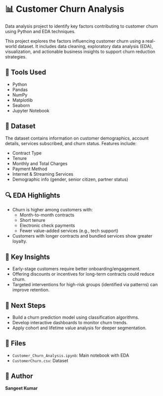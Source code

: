 # 📊 Customer Churn Analysis
Data analysis project to identify key factors contributing to customer churn using Python and EDA techniques.

This project explores the factors influencing customer churn using a real-world dataset. It includes data cleaning, exploratory data analysis (EDA), visualization, and actionable business insights to support churn reduction strategies.

## 🧰 Tools Used
- Python
- Pandas
- NumPy
- Matplotlib
- Seaborn
- Jupyter Notebook

## 📁 Dataset
The dataset contains information on customer demographics, account details, services subscribed, and churn status. Features include:
- Contract Type
- Tenure
- Monthly and Total Charges
- Payment Method
- Internet & Streaming Services
- Demographic info (gender, senior citizen, partner status)

## 🔍 EDA Highlights
- Churn is higher among customers with:
  - Month-to-month contracts
  - Short tenure
  - Electronic check payments
  - Fewer value-added services (e.g., tech support)
- Customers with longer contracts and bundled services show greater loyalty.

## 📌 Key Insights
- Early-stage customers require better onboarding/engagement.
- Offering discounts or incentives for long-term contracts could reduce churn.
- Targeted interventions for high-risk groups (identified via patterns) can improve retention.

## 🧠 Next Steps
- Build a churn prediction model using classification algorithms.
- Develop interactive dashboards to monitor churn trends.
- Apply cohort and lifetime value analysis for deeper segmentation.

## 📄 Files
- `Customer_Churn_Analysis.ipynb`: Main notebook with EDA
- `CustomerChurn.csv`: Dataset

## 📌 Author
**Sangeet Kumar**  
